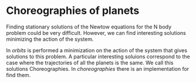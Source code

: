# Choreographies of planets

Finding stationary solutions of the Newtow equations for the N body problem could be very difficult. However, we can find interesting solutions minimizing the action of the system. 

In _orbits_ is performed a minimization on the action of the system that gives solutions to this problem. A particular  interesting soluions correspond to the case where the trajectories of all the planets is the same. We call this solutions Choreographies. In _choreographies_ there is an implementation for find them.

